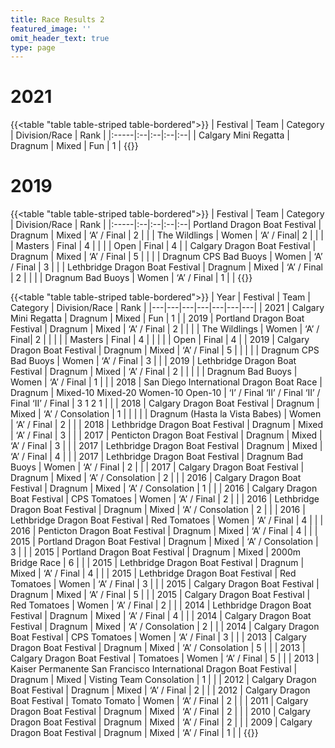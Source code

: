 ```yaml
---
title: Race Results 2
featured_image: ''
omit_header_text: true
type: page
---
```


# 2021

{{<table "table table-striped table-bordered">}}
| Festival | Team | Category | Division/Race | Rank | 
|:-----|:--|:--|:--|:--|
| Calgary Mini Regatta | Dragnum | Mixed | Fun | 1 |
{{</table>}}

# 2019

{{<table "table table-striped table-bordered">}}
| Festival | Team | Category | Division/Race | Rank | 
|:-----|:--|:--|:--|:--|
Portland Dragon Boat Festival | Dragnum | Mixed | ‘A’ / Final | 2 | 
|  | The Wildlings | Women | ‘A’ / Final| 2 | 
|  | | Masters | Final | 4 | 
|  | | Open | Final | 4 | 
| Calgary Dragon Boat Festival | Dragnum | Mixed | ‘A’ / Final | 5 |  |
|  | Dragnum CPS Bad Buoys | Women | ‘A’ / Final | 3 |  |
| Lethbridge Dragon Boat Festival | Dragnum | Mixed | ‘A’ / Final | 2 |  |
|  | Dragnum Bad Buoys | Women | ‘A’ / Final | 1 |  |
{{</table>}}


{{<table "table table-striped table-bordered">}}
| Year | Festival | Team | Category | Division/Race | Rank | 
|---|---|---|---|---|---|---|
| 2021 | Calgary Mini Regatta | Dragnum | Mixed | Fun | 1 |
| 2019 | Portland Dragon Boat Festival | Dragnum | Mixed | ‘A’ / Final | 2 | 
|  |  | The Wildlings | Women | ‘A’ / Final| 2 | 
|  |  | | Masters | Final | 4 | 
|  |  | | Open | Final | 4 | 
| 2019 | Calgary Dragon Boat Festival | Dragnum | Mixed | ‘A’ / Final | 5 |  |
|  |  | Dragnum CPS Bad Buoys | Women | ‘A’ / Final | 3 |  |
| 2019 | Lethbridge Dragon Boat Festival | Dragnum | Mixed | ‘A’ / Final | 2 |  |
|  |  | Dragnum Bad Buoys | Women | ‘A’ / Final | 1 |  |
| 2018 | San Diego International Dragon Boat Race | Dragnum | Mixed-10  Mixed-20 Women-10 Open-10 | ‘I’ / Final  ‘II’ / Final ‘II’ / Final ‘II’ / Final | 3  1 2 1 |  |
| 2018 | Calgary Dragon Boat Festival | Dragnum | Mixed | ‘A’ / Consolation | 1 |  |
|  |  | Dragnum (Hasta la Vista Babes) | Women | ‘A’ / Final | 2 |  |
| 2018 | Lethbridge Dragon Boat Festival | Dragnum | Mixed | ‘A’ / Final | 3 |  |
| 2017 | Penticton Dragon Boat Festival | Dragnum | Mixed | ‘A’ / Final | 3 |  |
| 2017 | Lethbridge Dragon Boat Festival | Dragnum | Mixed | ‘A’ / Final | 4 |  |
| 2017 | Lethbridge Dragon Boat Festival | Dragnum Bad Buoys | Women | ‘A’ / Final | 2 |  |
| 2017 | Calgary Dragon Boat Festival | Dragnum | Mixed | ‘A’ / Consolation | 2 |  |
| 2016 | Calgary Dragon Boat Festival | Dragnum | Mixed | ‘A’ / Consolation | 1 |  |
| 2016 | Calgary Dragon Boat Festival | CPS Tomatoes | Women | ‘A’ / Final | 2 |  |
| 2016 | Lethbridge Dragon Boat Festival | Dragnum | Mixed | ‘A’ / Consolation | 2 |  |
| 2016 | Lethbridge Dragon Boat Festival | Red Tomatoes | Women | ‘A’ / Final | 4 |  |
| 2016 | Penticton Dragon Boat Festival | Dragnum | Mixed | ‘A’ / Final | 4 |  |
| 2015 | Portland Dragon Boat Festival | Dragnum | Mixed | ‘A’ / Consolation | 3 |  |
| 2015 | Portland Dragon Boat Festival | Dragnum | Mixed | 2000m Bridge Race | 6 |  |
| 2015 | Lethbridge Dragon Boat Festival | Dragnum | Mixed | ‘A’ / Final | 4 |  |
| 2015 | Lethbridge Dragon Boat Festival | Red Tomatoes | Women | ‘A’ / Final | 3 |  |
| 2015 | Calgary Dragon Boat Festival | Dragnum | Mixed | ‘A’ / Final | 5 |  |
| 2015 | Calgary Dragon Boat Festival | Red Tomatoes | Women | ‘A’ / Final | 2 |  |
| 2014 | Lethbridge Dragon Boat Festival | Dragnum | Mixed | ‘A’ / Final | 4 |  |
| 2014 | Calgary Dragon Boat Festival | Dragnum | Mixed | ‘A’ / Consolation | 2 |  |
| 2014 | Calgary Dragon Boat Festival | CPS Tomatoes | Women | ‘A’ / Final | 3 |  |
| 2013 | Calgary Dragon Boat Festival | Dragnum | Mixed | ‘A’ / Consolation | 5 |  |
| 2013 | Calgary Dragon Boat Festival | Tomatoes | Women | ‘A’ / Final | 5 |  |
| 2013 | Kaiser Permanente San Francisco International Dragon Boat Festival | Dragnum | Mixed | Visting Team Consolation | 1 |  |
| 2012 | Calgary Dragon Boat Festival | Dragnum | Mixed | ‘A’ / Final | 2 |  |
| 2012 | Calgary Dragon Boat Festival | Tomato Tomato | Women | ‘A’ / Final | 2 |  |
| 2011 | Calgary Dragon Boat Festival | Dragnum | Mixed | ‘A’ / Final | 2 |  |
| 2010 | Calgary Dragon Boat Festival | Dragnum | Mixed | ‘A’ / Final | 2 |  |
| 2009 | Calgary Dragon Boat Festival | Dragnum | Mixed | ‘A’ / Final | 1 |  |
{{</table>}}

